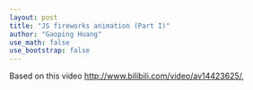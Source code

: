 ```yaml
---
layout: post
title: "JS fireworks animation (Part I)"
author: "Gaoping Huang"
use_math: false
use_bootstrap: false
---
```


Based on this video <http://www.bilibili.com/video/av14423625/>, 